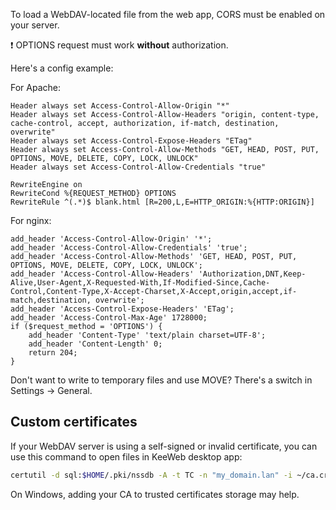 To load a WebDAV-located file from the web app, CORS must be enabled on your server.

❗ OPTIONS request must work **without** authorization.

Here's a config example:

For Apache:
```
Header always set Access-Control-Allow-Origin "*"
Header always set Access-Control-Allow-Headers "origin, content-type, cache-control, accept, authorization, if-match, destination, overwrite"
Header always set Access-Control-Expose-Headers "ETag"
Header always set Access-Control-Allow-Methods "GET, HEAD, POST, PUT, OPTIONS, MOVE, DELETE, COPY, LOCK, UNLOCK"
Header always set Access-Control-Allow-Credentials "true"

RewriteEngine on
RewriteCond %{REQUEST_METHOD} OPTIONS
RewriteRule ^(.*)$ blank.html [R=200,L,E=HTTP_ORIGIN:%{HTTP:ORIGIN}]
```

For nginx:
```
add_header 'Access-Control-Allow-Origin' '*';
add_header 'Access-Control-Allow-Credentials' 'true';
add_header 'Access-Control-Allow-Methods' 'GET, HEAD, POST, PUT, OPTIONS, MOVE, DELETE, COPY, LOCK, UNLOCK';
add_header 'Access-Control-Allow-Headers' 'Authorization,DNT,Keep-Alive,User-Agent,X-Requested-With,If-Modified-Since,Cache-Control,Content-Type,X-Accept-Charset,X-Accept,origin,accept,if-match,destination, overwrite';
add_header 'Access-Control-Expose-Headers' 'ETag';
add_header 'Access-Control-Max-Age' 1728000;
if ($request_method = 'OPTIONS') {
    add_header 'Content-Type' 'text/plain charset=UTF-8';
    add_header 'Content-Length' 0;
    return 204;
}
```

Don't want to write to temporary files and use MOVE? There's a switch in Settings &rarr; General.

## Custom certificates

If your WebDAV server is using a self-signed or invalid certificate, you can use this command to open files in KeeWeb desktop app:
```bash
certutil -d sql:$HOME/.pki/nssdb -A -t TC -n "my_domain.lan" -i ~/ca.crt
```
On Windows, adding your CA to trusted certificates storage may help.